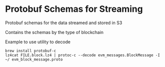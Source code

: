 # Protobuf Schemas for Streaming

Protobuf schemas for the data streamed and stored in S3

Contains the schemas by the type of blockchain


Example to use utility to decode

```
brew install protobuf-c
lz4cat FILE.block.lz4 | protoc-c --decode evm_messages.BlockMessage -I  ~/ evm_block_message.proto
```
